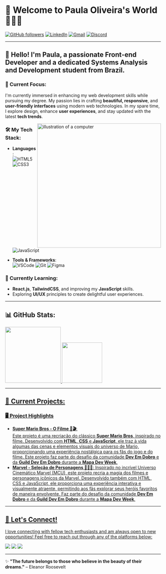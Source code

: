 # 🌟 Welcome to Paula Oliveira's World 🌟👩‍💻

[![GitHub followers](https://img.shields.io/github/followers/paulaPSOx?style=social)](https://github.com/paulaPSOx)
[![LinkedIn](https://img.shields.io/badge/-LinkedIn-%230077B5?style=for-the-badge&logo=linkedin&logoColor=white)](https://www.linkedin.com/in/oliveiraspaula)
[![Gmail](https://img.shields.io/badge/-Gmail-%23D14836?style=for-the-badge&logo=gmail&logoColor=white)](mailto:oliveira.paula2051@gmail.com)
[![Discord](https://img.shields.io/badge/-Discord-7289DA?style=for-the-badge&logo=discord&logoColor=white)](https://discord.com/channels/@paulapsox)

---

## 👋 Hello! I'm Paula, a passionate **Front-end Developer** and a dedicated **Systems Analysis and Development** student from Brazil.

### 🚀 Current Focus:
I'm currently immersed in enhancing my web development skills while pursuing my degree. My passion lies in crafting **beautiful, responsive**, and **user-friendly interfaces** using modern web technologies. In my spare time, I explore design, enhance **user experiences**, and stay updated with the latest **tech trends**.

<img src="https://raw.githubusercontent.com/MicaelliMedeiros/micaellimedeiros/master/image/computer-illustration.png" alt="illustration of a computer" min-width="400px" max-width="400px" width="400px" align="right">

### 🛠️ My Tech Stack:
- **Languages**:  
  ![HTML5](https://img.shields.io/badge/HTML5-E34F26?style=flat-square&logo=html5&logoColor=white) 
  ![CSS3](https://img.shields.io/badge/CSS3-1572B6?style=flat-square&logo=css3&logoColor=white)
  ![JavaScript](https://img.shields.io/badge/JavaScript-F7DF1E?style=flat-square&logo=javascript&logoColor=black)

- **Tools & Frameworks**:  
  ![VSCode](https://img.shields.io/badge/VS%20Code-0078D4?style=flat-square&logo=visual%20studio%20code&logoColor=white)
  ![Git](https://img.shields.io/badge/Git-F05032?style=flat-square&logo=git&logoColor=white)
  ![Figma](https://img.shields.io/badge/Figma-F24E1E?style=flat-square&logo=figma&logoColor=white)

### 🌱 Currently Learning:
- **React.js**, **TailwindCSS**, and improving my **JavaScript** skills.
- Exploring **UI/UX** principles to create delightful user experiences.

---

## 📊 GitHub Stats:

<div>
   <a href="https://github.com/paulaPSOx">
   <img height="180em" src="https://github-readme-stats.vercel.app/api?username=paulaPSOx&show_icons=true&theme=vision-friendly-dark&include_all_commits=true&count_private=true"/>
   <img height="130em" src="https://github-readme-stats.vercel.app/api/top-langs/?username=paulaPSOx&layout=compact&langs_count=20&theme=vision-friendly-dark"/>
</div>

---

## 🎨 Current Projects:

### 🖥️ Project Highlights

- **Super Mario Bros - O Filme 🍄🎬**:  
  Este projeto é uma recriação do clássico **Super Mario Bros**, inspirado no filme. Desenvolvido com **HTML**, **CSS** e **JavaScript**, ele traz à vida algumas das cenas e elementos visuais do universo de Mario, proporcionando uma experiência nostálgica para os fãs do jogo e do filme. Este projeto faz parte do desafio da comunidade **Dev Em Dobro** e da **Guild Dev Em Dobro** durante a **Mapa Dev Week**.
- **Marvel - Seleção de Personagens 🦸‍♀💥**:
Inspirado no incrível Universo Cinemático Marvel (MCU), este projeto recria a magia dos filmes e personagens icônicos da Marvel. Desenvolvido também com HTML, CSS e JavaScript, ele proporciona uma experiência interativa e visualmente atraente, permitindo aos fãs explorar seus heróis favoritos de maneira envolvente. Faz parte do desafio da comunidade **Dev Em Dobro** e da **Guild Dev Em Dobro** durante a **Mapa Dev Week**.
---

## 💬 Let's Connect!

I love connecting with fellow tech enthusiasts and am always open to new opportunities! Feel free to reach out through any of the platforms below:

<p align="left">
  <a href="mailto:oliveira.paula2051@gmail.com" title="Gmail"><img src="https://img.shields.io/badge/-Gmail-FF0000?style=flat-square&logo=gmail&logoColor=white"/></a>
  <a href="https://www.linkedin.com/in/oliveiraspaula" title="LinkedIn"><img src="https://img.shields.io/badge/-Linkedin-0e76a8?style=flat-square&logo=Linkedin&logoColor=white"/></a>
  <a href="https://discord.com/channels/@paulapsox" title="Discord"><img src="https://img.shields.io/badge/-Discord-7289DA?style=flat-square&logo=discord&logoColor=white"/></a>
</p>

---

✨ **"The future belongs to those who believe in the beauty of their dreams."** – Eleanor Roosevelt
